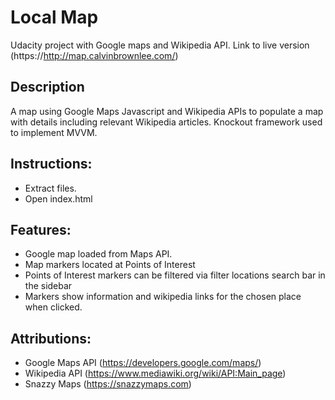 # Local Map

Udacity project with Google maps and Wikipedia API.
Link to live version
(https://http://map.calvinbrownlee.com/)

## Description
A map using Google Maps Javascript and Wikipedia APIs to populate a map with details including relevant Wikipedia articles. 
Knockout framework used to implement MVVM.

## Instructions:
* Extract files.
* Open index.html

## Features:
* Google map loaded from Maps API.
* Map markers located at Points of Interest
* Points of Interest markers can be filtered via filter locations search bar in the sidebar
* Markers show information and wikipedia links for the chosen place when clicked.

## Attributions:
* Google Maps API
(https://developers.google.com/maps/)
* Wikipedia API
(https://www.mediawiki.org/wiki/API:Main_page)
* Snazzy Maps
(https://snazzymaps.com)
